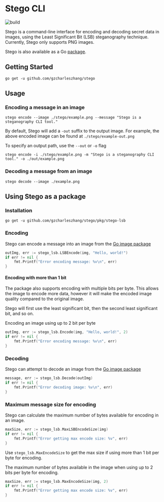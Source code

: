 # Stego CLI

![build](https://github.com/gzcharleszhang/stego/workflows/Build/badge.svg)

Stego is a command-line interface for encoding and decoding secret data in images,
using the Least Significant Bit (LSB) steganography technique. Currently, Stego only supports PNG images.

Stego is also available as a Go [package](#Using-Stego-as-a-package).

## Getting Started
```shell
go get -u github.com/gzcharleszhang/stego
```

## Usage

### Encoding a message in an image
```shell
stego encode --image ./stego/example.png --message "Stego is a steganography CLI tool."
```
By default, Stego will add a `-out` suffix to the output image. For example, the above encoded image
can be found at `./stego/example-out.png`

To specify an output path, use the `--out` or `-o` flag
```shell
stego encode -i ./stego/example.png -m "Stego is a steganography CLI tool." -o ./out/example.png
```

### Decoding a message from an image
```shell
stego decode --image ./example.png
```

## Using Stego as a package
### Installation
```shell
go get -u github.com/gzcharleszhang/stego/pkg/stego-lsb
```

### Encoding
Stego can encode a message into an image from the [Go image package](https://golang.org/pkg/image/)

```go
outImg, err := stego_lsb.LSBEncode(img, "Hello, world!")
if err != nil {
    fmt.Printf("Error encoding message: %v\n", err)
}
```

#### Encoding with more than 1 bit
The package also supports encoding with multiple bits per byte.
This allows the image to encode more data, however it will make
the encoded image quality compared to the original image.

Stego will first use the least significant bit, then the second
least significant bit, and so on.

Encoding an image using up to 2 bit per byte
```go
outImg, err := stego_lsb.Encode(img, "Hello, world!", 2)
if err != nil {
    fmt.Printf("Error encoding message: %v\n", err)
}
```

### Decoding
Stego can attempt to decode an image from the [Go image package](https://golang.org/pkg/image/)

```go
message, err := stego_lsb.Decode(outImg)
if err != nil {
    fmt.Printf("Error decoding image: %v\n", err)
}
```

### Maximum message size for encoding
Stego can calculate the maximum number of bytes available for
encoding in an image.

```go
maxSize, err := stego_lsb.MaxLSBEncodeSize(img)
if err != nil {
    fmt.Printf("Error getting max encode size: %v", err)
}
```

Use `stego_lsb.MaxEncodeSize` to get the max size if using
more than 1 bit per byte for encoding.

The maximum number of bytes available in the image
when using up to 2 bits per byte for encoding.
```go
maxSize, err := stego_lsb.MaxEncodeSize(img, 2)
if err != nil {
    fmt.Printf("Error getting max encode size: %v", err)
}
```
